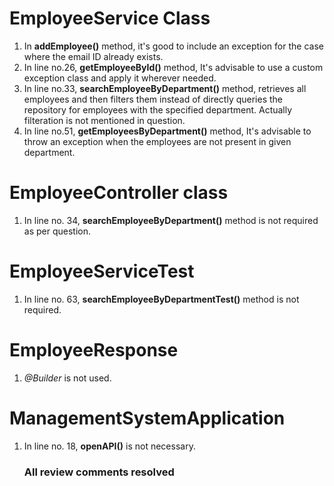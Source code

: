 # EmployeeService Class

1. In **addEmployee()** method, it's good to include an exception for the case where the email ID already exists.
2. In line no.26, **getEmployeeById()** method, It's advisable to use a custom exception class and apply it wherever needed.
3. In line no.33, **searchEmployeeByDepartment()** method, retrieves all employees and then filters them instead of directly queries the repository for employees with the specified department. Actually filteration is not mentioned in question.      
4. In line no.51, **getEmployeesByDepartment()** method, It's advisable to throw an exception when the employees are not present in given department.

# EmployeeController class

1. In line no. 34, **searchEmployeeByDepartment()** method is not required as per question. 

# EmployeeServiceTest

1. In line no. 63, **searchEmployeeByDepartmentTest()** method is not required.

# EmployeeResponse 

1. _@Builder_ is not used.

#  ManagementSystemApplication

1. In line no. 18, **openAPI()** is not necessary.

   ### All review comments resolved





